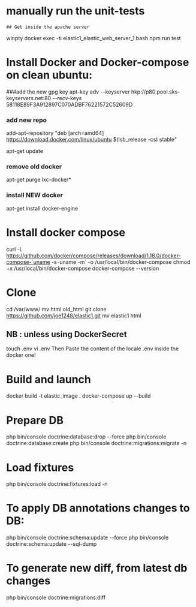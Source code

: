 # manually run the unit-tests
    ## Get inside the apache server 
winpty docker exec -ti  elastic1_elastic_web_server_1 bash
npm run test    

# Install Docker and Docker-compose on clean ubuntu:

###add the new gpg key
apt-key adv --keyserver hkp://p80.pool.sks-keyservers.net:80 --recv-keys 58118E89F3A912897C070ADBF76221572C52609D
### add new repo
add-apt-repository "deb [arch=amd64] https://download.docker.com/linux/ubuntu $(lsb_release -cs) stable"

apt-get update
### remove old docker
apt-get purge lxc-docker*
### install NEW docker
apt-get install docker-engine

# Install docker compose
curl -L https://github.com/docker/compose/releases/download/1.18.0/docker-compose-`uname -s`-`uname -m` -o /usr/local/bin/docker-compose
chmod +x /usr/local/bin/docker-compose
docker-compose --version

# Clone
cd /var/www/
mv html old_html
git clone https://github.com/joe1248/elastic1.git
mv elastic1 html

## NB : unless using DockerSecret
touch .env
vi .env     Then Paste the content of the locale .env inside the docker one!

# Build and launch
docker build -t elastic_image .
docker-compose up --build



# Prepare DB
php bin/console doctrine:database:drop --force
php bin/console doctrine:database:create
php bin/console doctrine:migrations:migrate -n
# Load fixtures
php bin/console doctrine:fixtures:load -n


# To apply DB annotations changes to DB: 
php bin/console doctrine:schema:update --force
php bin/console doctrine:schema:update --sql-dump
# To generate new diff, from latest db changes
php bin/console doctrine:migrations:diff
